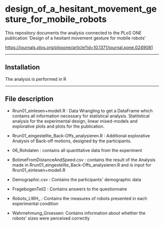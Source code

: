 # design_of_a_hesitant_movement_gesture_for_mobile_robots

This repository documents the analysis connected to the PLoS ONE publication 'Design of a hesitant movement gesture for mobile robots'

https://journals.plos.org/plosone/article?id=10.1371/journal.pone.0249081

-----------------
## Installation

The analysis is performed in R

-----------------
## File description

- Rrun01_einlesen+modell.R : Data Wrangling to get a DataFrame which contains all information necessary for statistical analysis. Statitstical analysis for the experimental design, linear mixed-models and explorative plots and plots for the publication.

- Rrun01_eingestellte_Back-Offs_analysieren.R : Additional explorative Analysis of Back-off motions, designed by the participants.

- 06_Rohdaten : contains all quantitative data from the experiment

- BotimeFromDistanceAndSpeed.csv : contains the result of the Analysis made in Rrun01_eingestellte_Back-Offs_analysieren.R and is input for Rrun01_einlesen+modell.R

- Demographic.csv :  Contains the participants' demographic data

- FragebogenTeil2 : Contains answers to the questionnaire

- Robots_LWH_ : Contains the measures of robots presented in each experimental condition

- Wahrnehmung_Groessen: Contains information about whether the robots' sizes were perceived correctly
